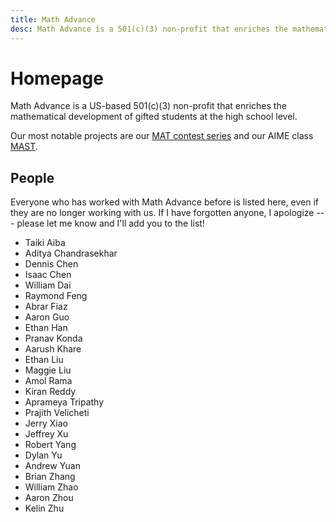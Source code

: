 ```yaml
---
title: Math Advance
desc: Math Advance is a 501(c)(3) non-profit that enriches the mathematical development of gifted students.
---
```


# Homepage

Math Advance is a US-based 501(c)(3) non-profit that enriches the mathematical development of gifted students at the high school level.

Our most notable projects are our [MAT contest series](https://mat.mathadvance.org) and our AIME class [MAST](https://mast.mathadvance.org).

## People

Everyone who has worked with Math Advance before is listed here, even if they are no longer working with us. If I have forgotten anyone, I apologize --- please let me know and I'll add you to the list!

- Taiki Aiba
- Aditya Chandrasekhar
- Dennis Chen
- Isaac Chen
- William Dai
- Raymond Feng
- Abrar Fiaz
- Aaron Guo
- Ethan Han
- Pranav Konda
- Aarush Khare
- Ethan Liu
- Maggie Liu
- Amol Rama
- Kiran Reddy
- Aprameya Tripathy
- Prajith Velicheti
- Jerry Xiao
- Jeffrey Xu
- Robert Yang
- Dylan Yu
- Andrew Yuan
- Brian Zhang
- William Zhao
- Aaron Zhou
- Kelin Zhu
